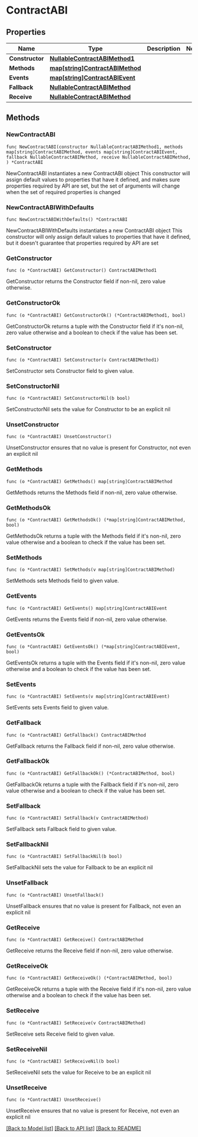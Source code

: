 # ContractABI

## Properties

Name | Type | Description | Notes
------------ | ------------- | ------------- | -------------
**Constructor** | [**NullableContractABIMethod1**](ContractABIMethod1.md) |  | 
**Methods** | [**map[string]ContractABIMethod**](ContractABIMethod.md) |  | 
**Events** | [**map[string]ContractABIEvent**](ContractABIEvent.md) |  | 
**Fallback** | [**NullableContractABIMethod**](ContractABIMethod.md) |  | 
**Receive** | [**NullableContractABIMethod**](ContractABIMethod.md) |  | 

## Methods

### NewContractABI

`func NewContractABI(constructor NullableContractABIMethod1, methods map[string]ContractABIMethod, events map[string]ContractABIEvent, fallback NullableContractABIMethod, receive NullableContractABIMethod, ) *ContractABI`

NewContractABI instantiates a new ContractABI object
This constructor will assign default values to properties that have it defined,
and makes sure properties required by API are set, but the set of arguments
will change when the set of required properties is changed

### NewContractABIWithDefaults

`func NewContractABIWithDefaults() *ContractABI`

NewContractABIWithDefaults instantiates a new ContractABI object
This constructor will only assign default values to properties that have it defined,
but it doesn't guarantee that properties required by API are set

### GetConstructor

`func (o *ContractABI) GetConstructor() ContractABIMethod1`

GetConstructor returns the Constructor field if non-nil, zero value otherwise.

### GetConstructorOk

`func (o *ContractABI) GetConstructorOk() (*ContractABIMethod1, bool)`

GetConstructorOk returns a tuple with the Constructor field if it's non-nil, zero value otherwise
and a boolean to check if the value has been set.

### SetConstructor

`func (o *ContractABI) SetConstructor(v ContractABIMethod1)`

SetConstructor sets Constructor field to given value.


### SetConstructorNil

`func (o *ContractABI) SetConstructorNil(b bool)`

 SetConstructorNil sets the value for Constructor to be an explicit nil

### UnsetConstructor
`func (o *ContractABI) UnsetConstructor()`

UnsetConstructor ensures that no value is present for Constructor, not even an explicit nil
### GetMethods

`func (o *ContractABI) GetMethods() map[string]ContractABIMethod`

GetMethods returns the Methods field if non-nil, zero value otherwise.

### GetMethodsOk

`func (o *ContractABI) GetMethodsOk() (*map[string]ContractABIMethod, bool)`

GetMethodsOk returns a tuple with the Methods field if it's non-nil, zero value otherwise
and a boolean to check if the value has been set.

### SetMethods

`func (o *ContractABI) SetMethods(v map[string]ContractABIMethod)`

SetMethods sets Methods field to given value.


### GetEvents

`func (o *ContractABI) GetEvents() map[string]ContractABIEvent`

GetEvents returns the Events field if non-nil, zero value otherwise.

### GetEventsOk

`func (o *ContractABI) GetEventsOk() (*map[string]ContractABIEvent, bool)`

GetEventsOk returns a tuple with the Events field if it's non-nil, zero value otherwise
and a boolean to check if the value has been set.

### SetEvents

`func (o *ContractABI) SetEvents(v map[string]ContractABIEvent)`

SetEvents sets Events field to given value.


### GetFallback

`func (o *ContractABI) GetFallback() ContractABIMethod`

GetFallback returns the Fallback field if non-nil, zero value otherwise.

### GetFallbackOk

`func (o *ContractABI) GetFallbackOk() (*ContractABIMethod, bool)`

GetFallbackOk returns a tuple with the Fallback field if it's non-nil, zero value otherwise
and a boolean to check if the value has been set.

### SetFallback

`func (o *ContractABI) SetFallback(v ContractABIMethod)`

SetFallback sets Fallback field to given value.


### SetFallbackNil

`func (o *ContractABI) SetFallbackNil(b bool)`

 SetFallbackNil sets the value for Fallback to be an explicit nil

### UnsetFallback
`func (o *ContractABI) UnsetFallback()`

UnsetFallback ensures that no value is present for Fallback, not even an explicit nil
### GetReceive

`func (o *ContractABI) GetReceive() ContractABIMethod`

GetReceive returns the Receive field if non-nil, zero value otherwise.

### GetReceiveOk

`func (o *ContractABI) GetReceiveOk() (*ContractABIMethod, bool)`

GetReceiveOk returns a tuple with the Receive field if it's non-nil, zero value otherwise
and a boolean to check if the value has been set.

### SetReceive

`func (o *ContractABI) SetReceive(v ContractABIMethod)`

SetReceive sets Receive field to given value.


### SetReceiveNil

`func (o *ContractABI) SetReceiveNil(b bool)`

 SetReceiveNil sets the value for Receive to be an explicit nil

### UnsetReceive
`func (o *ContractABI) UnsetReceive()`

UnsetReceive ensures that no value is present for Receive, not even an explicit nil

[[Back to Model list]](../README.md#documentation-for-models) [[Back to API list]](../README.md#documentation-for-api-endpoints) [[Back to README]](../README.md)


